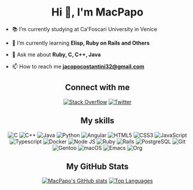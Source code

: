 <h1 align="center">Hi 👋, I'm MacPapo</h1>

- 📚 I’m currently studying at Ca'Foscari University in Venice

- 🚀 I’m currently learning **Elisp, Ruby on Rails and Others**

- 💬 Ask me about **Ruby, C, C++, Java**

- 📫 How to reach me **jacopocostantini32@gmail.com**

<div align=center>
<h2>Connect with me</h2>

[![Stack Overflow](https://img.shields.io/badge/Stack%20Overflow-F58025.svg?style=for-the-badge&logo=Stack%20Overflow&logoColor=white)](https://stackoverflow.com/users/14932208)
[![Twitter](https://img.shields.io/badge/Twitter-1DA1F2.svg?style=for-the-badge&logo=Twitter&logoColor=white)](https://twitter.com/macpapo01)

<div align=center>
<h2>My skills</h2>

![C](https://img.shields.io/badge/C-A8B9CC.svg?style=for-the-badge&logo=C&logoColor=white)
![C++](https://img.shields.io/badge/C++-00599C.svg?style=for-the-badge&logo=Cplusplus&logoColor=white)
![Java](https://img.shields.io/badge/Java-F80000.svg?style=for-the-badge&logo=Oracle&logoColor=white)
![Python](https://img.shields.io/badge/Python-3776AB.svg?style=for-the-badge&logo=Python&logoColor=white)
![Angular](https://img.shields.io/badge/Angular-DD0031.svg?style=for-the-badge&logo=Angular&logoColor=white)
![HTML5](https://img.shields.io/badge/html5-E34F26.svg?style=for-the-badge&logo=html5&logoColor=white)
![CSS3](https://img.shields.io/badge/css3-1572B6.svg?style=for-the-badge&logo=css3&logoColor=white)
![JavaScript](https://img.shields.io/badge/Javascript-F7DF1E.svg?style=for-the-badge&logo=javascript&logoColor=000)
![Typescript](https://img.shields.io/badge/Typescript-3178C6.svg?style=for-the-badge&logo=Typescript&logoColor=white)
![Docker](https://img.shields.io/badge/Docker-2496ED.svg?style=for-the-badge&logo=Docker&logoColor=white)
![Node JS](https://img.shields.io/badge/Node%20JS-339933.svg?style=for-the-badge&logo=node.js&logoColor=white)
![Ruby](https://img.shields.io/badge/Ruby-CC342D.svg?style=for-the-badge&logo=Ruby&logoColor=white)
![Rails](https://img.shields.io/badge/Ruby%20on%20Rails-CC0000.svg?style=for-the-badge&logo=Ruby%20on%20Rails&logoColor=white)
![PostgreSQL](https://img.shields.io/badge/PostgreSQL-4169E1.svg?style=for-the-badge&logo=PostgreSQL&logoColor=white)
![Git](https://img.shields.io/badge/git-F05032.svg?style=for-the-badge&logo=git&logoColor=white)
![Gentoo](https://img.shields.io/badge/Gentoo-54487A.svg?style=for-the-badge&logo=Gentoo&logoColor=white)
![macOS](https://img.shields.io/badge/macos-000000.svg?style=for-the-badge&logo=Apple&logoColor=white)
![Emacs](https://img.shields.io/badge/Emacs-7F5AB6.svg?style=for-the-badge&logo=GNU%20Emacs&logoColor=white)
![Org](https://img.shields.io/badge/Org-77AA99.svg?style=for-the-badge&logo=Org&logoColor=white)

<h2>My GitHub Stats</h2>

  [![MacPapo's GitHub stats](https://github-readme-stats.vercel.app/api?username=MacPapo&show_icons=true&theme=radical)](https://github.com/MacPapo/github-readme-stats)
  [![Top Languages](https://github-readme-stats.vercel.app/api/top-langs/?username=MacPapo&layout=compact&theme=radical)](https://github.com/MacPapo/github-readme-stats)


</div>